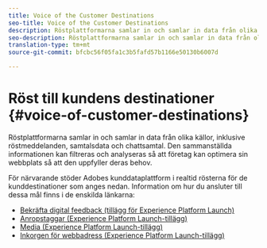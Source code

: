 ```yaml
---
title: Voice of the Customer Destinations
seo-title: Voice of the Customer Destinations
description: Röstplattformarna samlar in och samlar in data från olika källor, inklusive röstmeddelanden, samtalsdata och chattsamtal. Den sammanställda informationen kan filtreras och analyseras så att företag kan optimera sin webbplats så att den uppfyller deras behov.
seo-description: Röstplattformarna samlar in och samlar in data från olika källor, inklusive röstmeddelanden, samtalsdata och chattsamtal. Den sammanställda informationen kan filtreras och analyseras så att företag kan optimera sin webbplats så att den uppfyller deras behov.
translation-type: tm+mt
source-git-commit: bfcbc56f05fa1c3b5fafd57b1166e50130b6007d

---
```



# Röst till kundens destinationer {#voice-of-customer-destinations}

Röstplattformarna samlar in och samlar in data från olika källor, inklusive röstmeddelanden, samtalsdata och chattsamtal. Den sammanställda informationen kan filtreras och analyseras så att företag kan optimera sin webbplats så att den uppfyller deras behov.

För närvarande stöder Adobes kunddataplattform i realtid rösterna för de kunddestinationer som anges nedan. Information om hur du ansluter till dessa mål finns i de enskilda länkarna:

* [Bekräfta digital feedback (tillägg för Experience Platform Launch)](confirmit-digital-feedback-extension.md)
* [Anropstaggar (Experience Platform Launch-tillägg)](/help/rtcdp/destinations/invoca-extension.md)
* [Media (Experience Platform Launch-tillägg)](medallia-extension.md)
* [Inkorgen för webbadress (Experience Platform Launch-tillägg)](talkurl-extension.md)